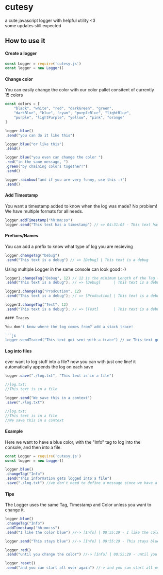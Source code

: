 # cutesy
a cute javascript logger with helpful utility <3
<br>
some updates still expected

## How to use it

#### Create a logger

```js
const Logger = require('cutesy.js')
const logger = new Logger()
```

#### Change color

You can easily change the color with our color pallet consitent of currently 15 colors

```js
const colors = [
    "black", "white", "red", "darkGreen", "green",
    "darkBlue", "blue", "cyan", "purpleBlue", "lightBlue", 
    "purple", "lightPurple", "yellow", "pink", "orange"
]

logger.blue()
.send("you can do it like this")

logger.blue("or like this")
.send()

logger.blue("you even can change the color ")
.red("in the same message, ")
.green("by chaining colors together!")
.send()

logger.rainbow("and if you are very funny, use this :)")
.send()
```

#### Add Timestamp

You want a timestamp added to know when the log was made? No problem!
We have multiple formats for all needs.

```js
logger.addTimestamp("hh:mm:ss")
logger.send("This text has a timestamp") // => 04:31:05 - This text has a timestamp
```

#### Prefixes/Names

You can add a prefix to know what type of log you are recieving

```js
logger.changeTag("Debug")
.send("This text is a debug") // => [Debug] | This text is a debug
```

Using multiple Logger in the same console can look good :-)

```js
logger1.changeTag("Debug", 12) // 12 is the minimum Length of the Tag (before " | ")
.send("This text is a debug"); // => [Debug]      | This text is a debug

logger2.changeTag("Prodcution", 12)
.send("This text is a debug"); // => [Prodcution] | This text is a debug

logger3.changeTag("Test", 12)
.send("This text is a debug"); // => [Test]       | This text is a debug

#### Traces

You don't know where the log comes from? add a stack trace!

```js
logger.sendTraced("This text got sent with a trace") // => This text got sent with a trace | /home/cutesy/project/index.js:10:12
```

#### Log into files

ever want to log stuff into a file? now you can with just one line!
it automatically appends the log on each save

```js
logger.save("./log.txt", "This text is in a file")

//log.txt:
//This text is in a file

logger.send("We save this in a context")
.save("./log.txt")

//log.txt:
//This text is in a file
//We save this in a context
```


#### Example
Here we want to have a blue color, with the "Info" tag to log into the console, and then into a file.

```js
const Logger = require('cutesy.js')
const logger = new Logger()

logger.blue()
.changeTag("Info")
.send("This information gets logged into a file")
.save("./log.txt") //we don't need to define a message since we have a context
```

#### Tips
The Logger uses the same Tag, Timestamp and Color unless you want to change it.

```js
logger.blue()
.changeTag("Info")
.addTimestamp("hh:mm:ss")
.send("I like the color blue") //-> [Info] | 00:55:29 - I like the color blue

logger.send("This stays blue") //-> [Info] | 00:55:29 - This stays blue

logger.red()
.send("until you change the color") //-> [Info] | 00:55:29 - until you change the color

logger.reset()
.send("and you can start all over again") //-> and you can start all over again
```